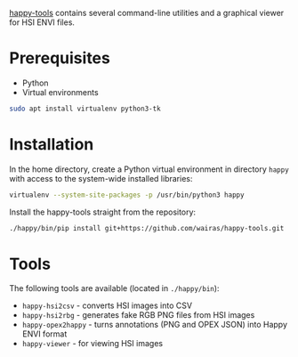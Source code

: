 [happy-tools](https://github.com/wairas/happy-tools) contains several command-line 
utilities and a graphical viewer for HSI ENVI files.

# Prerequisites

* Python
* Virtual environments

```bash
sudo apt install virtualenv python3-tk
```

# Installation

In the home directory, create a Python virtual environment in directory `happy` 
with access to the system-wide installed libraries:

```bash
virtualenv --system-site-packages -p /usr/bin/python3 happy
```

Install the happy-tools straight from the repository:

```bash
./happy/bin/pip install git+https://github.com/wairas/happy-tools.git
```

# Tools

The following tools are available (located in `./happy/bin`):

* `happy-hsi2csv` - converts HSI images into CSV
* `happy-hsi2rbg` - generates fake RGB PNG files from HSI images
* `happy-opex2happy` - turns annotations (PNG and OPEX JSON) into Happy ENVI format
* `happy-viewer` - for viewing HSI images
